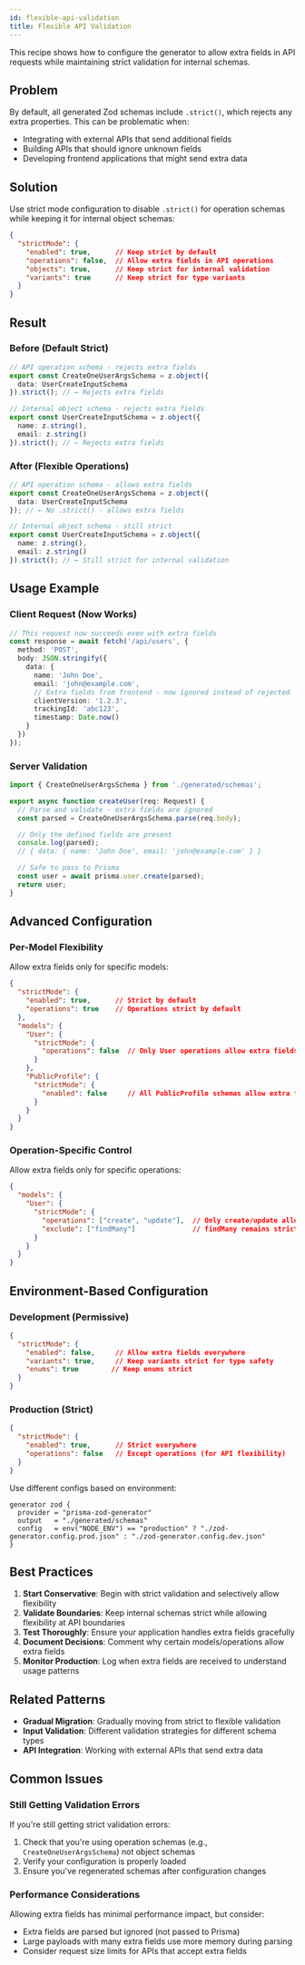 ```yaml
---
id: flexible-api-validation
title: Flexible API Validation
---
```


This recipe shows how to configure the generator to allow extra fields in API requests while maintaining strict validation for internal schemas.

## Problem

By default, all generated Zod schemas include `.strict()`, which rejects any extra properties. This can be problematic when:

- Integrating with external APIs that send additional fields
- Building APIs that should ignore unknown fields
- Developing frontend applications that might send extra data

## Solution

Use strict mode configuration to disable `.strict()` for operation schemas while keeping it for internal object schemas:

```json title="zod-generator.config.json"
{
  "strictMode": {
    "enabled": true,      // Keep strict by default
    "operations": false,  // Allow extra fields in API operations
    "objects": true,      // Keep strict for internal validation
    "variants": true      // Keep strict for type variants
  }
}
```

## Result

### Before (Default Strict)

```typescript
// API operation schema - rejects extra fields
export const CreateOneUserArgsSchema = z.object({
  data: UserCreateInputSchema
}).strict(); // ← Rejects extra fields

// Internal object schema - rejects extra fields
export const UserCreateInputSchema = z.object({
  name: z.string(),
  email: z.string()
}).strict(); // ← Rejects extra fields
```

### After (Flexible Operations)

```typescript
// API operation schema - allows extra fields
export const CreateOneUserArgsSchema = z.object({
  data: UserCreateInputSchema
}); // ← No .strict() - allows extra fields

// Internal object schema - still strict
export const UserCreateInputSchema = z.object({
  name: z.string(),
  email: z.string()
}).strict(); // ← Still strict for internal validation
```

## Usage Example

### Client Request (Now Works)

```typescript
// This request now succeeds even with extra fields
const response = await fetch('/api/users', {
  method: 'POST',
  body: JSON.stringify({
    data: {
      name: 'John Doe',
      email: 'john@example.com',
      // Extra fields from frontend - now ignored instead of rejected
      clientVersion: '1.2.3',
      trackingId: 'abc123',
      timestamp: Date.now()
    }
  })
});
```

### Server Validation

```typescript
import { CreateOneUserArgsSchema } from './generated/schemas';

export async function createUser(req: Request) {
  // Parse and validate - extra fields are ignored
  const parsed = CreateOneUserArgsSchema.parse(req.body);

  // Only the defined fields are present
  console.log(parsed);
  // { data: { name: 'John Doe', email: 'john@example.com' } }

  // Safe to pass to Prisma
  const user = await prisma.user.create(parsed);
  return user;
}
```

## Advanced Configuration

### Per-Model Flexibility

Allow extra fields only for specific models:

```json title="zod-generator.config.json"
{
  "strictMode": {
    "enabled": true,      // Strict by default
    "operations": true    // Operations strict by default
  },
  "models": {
    "User": {
      "strictMode": {
        "operations": false  // Only User operations allow extra fields
      }
    },
    "PublicProfile": {
      "strictMode": {
        "enabled": false     // All PublicProfile schemas allow extra fields
      }
    }
  }
}
```

### Operation-Specific Control

Allow extra fields only for specific operations:

```json title="zod-generator.config.json"
{
  "models": {
    "User": {
      "strictMode": {
        "operations": ["create", "update"],  // Only create/update allow extras
        "exclude": ["findMany"]              // findMany remains strict
      }
    }
  }
}
```

## Environment-Based Configuration

### Development (Permissive)

```json title="zod-generator.config.dev.json"
{
  "strictMode": {
    "enabled": false,     // Allow extra fields everywhere
    "variants": true,     // Keep variants strict for type safety
    "enums": true        // Keep enums strict
  }
}
```

### Production (Strict)

```json title="zod-generator.config.prod.json"
{
  "strictMode": {
    "enabled": true,      // Strict everywhere
    "operations": false   // Except operations (for API flexibility)
  }
}
```

Use different configs based on environment:

```prisma title="schema.prisma"
generator zod {
  provider = "prisma-zod-generator"
  output   = "./generated/schemas"
  config   = env("NODE_ENV") == "production" ? "./zod-generator.config.prod.json" : "./zod-generator.config.dev.json"
}
```

## Best Practices

1. **Start Conservative**: Begin with strict validation and selectively allow flexibility
2. **Validate Boundaries**: Keep internal schemas strict while allowing flexibility at API boundaries
3. **Test Thoroughly**: Ensure your application handles extra fields gracefully
4. **Document Decisions**: Comment why certain models/operations allow extra fields
5. **Monitor Production**: Log when extra fields are received to understand usage patterns

## Related Patterns

- **Gradual Migration**: Gradually moving from strict to flexible validation
- **Input Validation**: Different validation strategies for different schema types
- **API Integration**: Working with external APIs that send extra data

## Common Issues

### Still Getting Validation Errors

If you're still getting strict validation errors:

1. Check that you're using operation schemas (e.g., `CreateOneUserArgsSchema`) not object schemas
2. Verify your configuration is properly loaded
3. Ensure you've regenerated schemas after configuration changes

### Performance Considerations

Allowing extra fields has minimal performance impact, but consider:

- Extra fields are parsed but ignored (not passed to Prisma)
- Large payloads with many extra fields use more memory during parsing
- Consider request size limits for APIs that accept extra fields